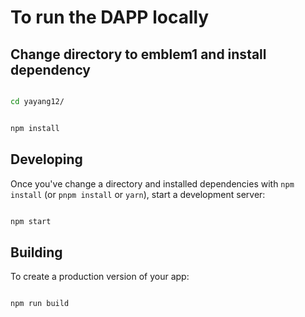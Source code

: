 # To run the DAPP locally

## Change directory to emblem1 and install dependency

```bash

cd yayang12/

```

```bash

npm install

```

## Developing

Once you've change a directory and installed dependencies with `npm install` (or `pnpm install` or `yarn`), start a development server:

```bash

npm start

```

## Building

To create a production version of your app:

```bash

npm run build

```

